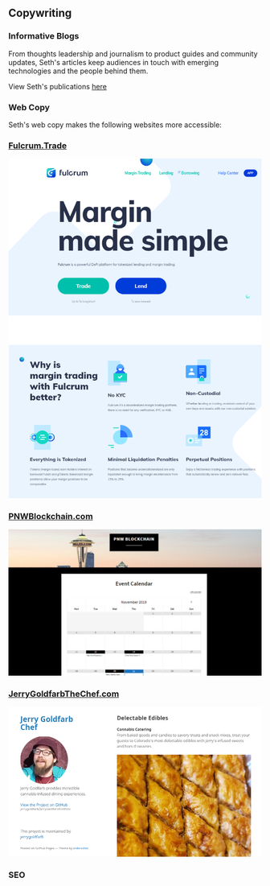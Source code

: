 ## Copywriting

### Informative Blogs

From thoughts leadership and journalism to product guides and community updates, Seth's articles keep audiences in touch with emerging
technologies and the people behind them.

View Seth's publications <a href="https://docs.google.com/spreadsheets/d/13bRyko9UmfNpYWu71-CijDEloMyfw2jTbXsmLbcHHW0/edit#gid=0" target="_blank">here</a>

### Web Copy

Seth's web copy makes the following websites more accessible:

### <a href="https://fulcrum.trade/" target="_blank">Fulcrum.Trade</a>
<a href="https://fulcrum.trade/" target="_blank"><img src="images/fulcrumcopy.png"></a>

### <a href="https://www.pnwblockchain.com/" target="_blank">PNWBlockchain.com</a>
<a href="https://www.pnwblockchain.com/" target="_blank"><img src="images/pnwb.png"></a>

### <a href="http://www.jerrygoldfarbthechef.com/" target="_blank">JerryGoldfarbTheChef.com</a>
<a href="http://www.jerrygoldfarbthechef.com/" target="_blank"><img src="images/jerrygchef.png"></a>

### SEO

